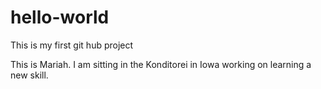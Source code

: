 # hello-world
This is my first git hub project

This is Mariah.  I am sitting in the Konditorei in Iowa working on learning a new skill.
